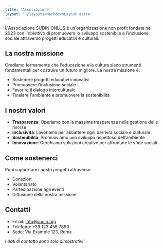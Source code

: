 ```yaml
---
title: 'Associazione'
layout: '~/layouts/MarkdownLayout.astro'
---
```


L'Associazione SUDIN ONLUS è un'organizzazione non profit fondata nel 2023 con l'obiettivo di promuovere lo sviluppo sostenibile e l'inclusione sociale attraverso progetti educativi e culturali.

## La nostra missione

Crediamo fermamente che l'educazione e la cultura siano strumenti fondamentali per costruire un futuro migliore. La nostra missione è:

- Sostenere progetti educativi innovativi
- Promuovere l'inclusione sociale
- Favorire il dialogo interculturale
- Tutelare l'ambiente e promuovere la sostenibilità

## I nostri valori

- **Trasparenza**: Operiamo con la massima trasparenza nella gestione delle risorse
- **Inclusività**: Lavoriamo per abbattere ogni barriera sociale e culturale
- **Sostenibilità**: Promuoviamo uno sviluppo rispettoso dell'ambiente
- **Innovazione**: Cerchiamo soluzioni creative per affrontare le sfide sociali

## Come sostenerci

Puoi supportare i nostri progetti attraverso:

- Donazioni
- Volontariato
- Partecipazione agli eventi
- Diffusione della nostra missione

## Contatti

- Email: info@sudin.org
- Telefono: +39 123 456 7890
- Sede: Via Example 123, Roma

*I dati di contatto sono solo dimostrativi*
